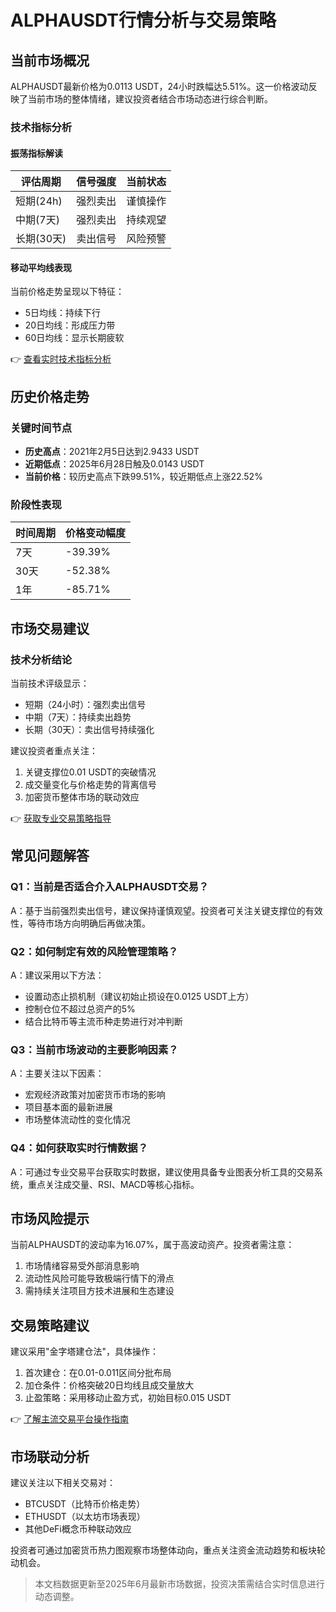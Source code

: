 # ALPHAUSDT行情分析与交易策略

## 当前市场概况
ALPHAUSDT最新价格为0.0113 USDT，24小时跌幅达5.51%。这一价格波动反映了当前市场的整体情绪，建议投资者结合市场动态进行综合判断。

### 技术指标分析
#### 振荡指标解读
| 评估周期 | 信号强度 | 当前状态 |
|---------|---------|---------|
| 短期(24h) | 强烈卖出 | 谨慎操作 |
| 中期(7天) | 强烈卖出 | 持续观望 |
| 长期(30天)| 卖出信号 | 风险预警 |

#### 移动平均线表现
当前价格走势呈现以下特征：
- 5日均线：持续下行
- 20日均线：形成压力带
- 60日均线：显示长期疲软

👉 [查看实时技术指标分析](https://bit.ly/okx_welcome)

## 历史价格走势
### 关键时间节点
- **历史高点**：2021年2月5日达到2.9433 USDT
- **近期低点**：2025年6月28日触及0.0143 USDT
- **当前价格**：较历史高点下跌99.51%，较近期低点上涨22.52%

### 阶段性表现
| 时间周期 | 价格变动幅度 |
|---------|-------------|
| 7天     | -39.39%     |
| 30天    | -52.38%     |
| 1年     | -85.71%     |

## 市场交易建议
### 技术分析结论
当前技术评级显示：
- 短期（24小时）：强烈卖出信号
- 中期（7天）：持续卖出趋势
- 长期（30天）：卖出信号持续强化

建议投资者重点关注：
1. 关键支撑位0.01 USDT的突破情况
2. 成交量变化与价格走势的背离信号
3. 加密货币整体市场的联动效应

👉 [获取专业交易策略指导](https://bit.ly/okx_welcome)

## 常见问题解答

### Q1：当前是否适合介入ALPHAUSDT交易？
A：基于当前强烈卖出信号，建议保持谨慎观望。投资者可关注关键支撑位的有效性，等待市场方向明确后再做决策。

### Q2：如何制定有效的风险管理策略？
A：建议采用以下方法：
- 设置动态止损机制（建议初始止损设在0.0125 USDT上方）
- 控制仓位不超过总资产的5%
- 结合比特币等主流币种走势进行对冲判断

### Q3：当前市场波动的主要影响因素？
A：主要关注以下因素：
- 宏观经济政策对加密货币市场的影响
- 项目基本面的最新进展
- 市场整体流动性的变化情况

### Q4：如何获取实时行情数据？
A：可通过专业交易平台获取实时数据，建议使用具备专业图表分析工具的交易系统，重点关注成交量、RSI、MACD等核心指标。

## 市场风险提示
当前ALPHAUSDT的波动率为16.07%，属于高波动资产。投资者需注意：
1. 市场情绪容易受外部消息影响
2. 流动性风险可能导致极端行情下的滑点
3. 需持续关注项目方技术进展和生态建设

## 交易策略建议
建议采用"金字塔建仓法"，具体操作：
1. 首次建仓：在0.01-0.011区间分批布局
2. 加仓条件：价格突破20日均线且成交量放大
3. 止盈策略：采用移动止盈方式，初始目标0.015 USDT

👉 [了解主流交易平台操作指南](https://bit.ly/okx_welcome)

## 市场联动分析
建议关注以下相关交易对：
- BTCUSDT（比特币价格走势）
- ETHUSDT（以太坊市场表现）
- 其他DeFi概念币种联动效应

投资者可通过加密货币热力图观察市场整体动向，重点关注资金流动趋势和板块轮动机会。

> 本文档数据更新至2025年6月最新市场数据，投资决策需结合实时信息进行动态调整。